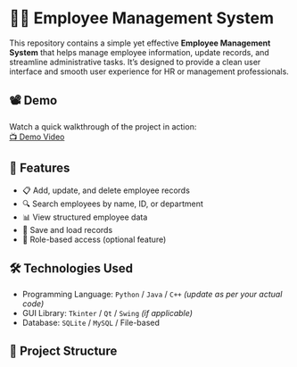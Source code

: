 # 👨‍💼 Employee Management System

This repository contains a simple yet effective **Employee Management System** that helps manage employee information, update records, and streamline administrative tasks. It’s designed to provide a clean user interface and smooth user experience for HR or management professionals.

## 📽️ Demo

Watch a quick walkthrough of the project in action:  
[📺 Demo Video](./compressed_video.mp4)

## 🚀 Features

- 📋 Add, update, and delete employee records
- 🔍 Search employees by name, ID, or department
- 📊 View structured employee data
- 💾 Save and load records
- 🔐 Role-based access (optional feature)

## 🛠️ Technologies Used

- Programming Language: `Python` / `Java` / `C++` *(update as per your actual code)*
- GUI Library: `Tkinter` / `Qt` / `Swing` *(if applicable)*
- Database: `SQLite` / `MySQL` / File-based

## 📂 Project Structure

